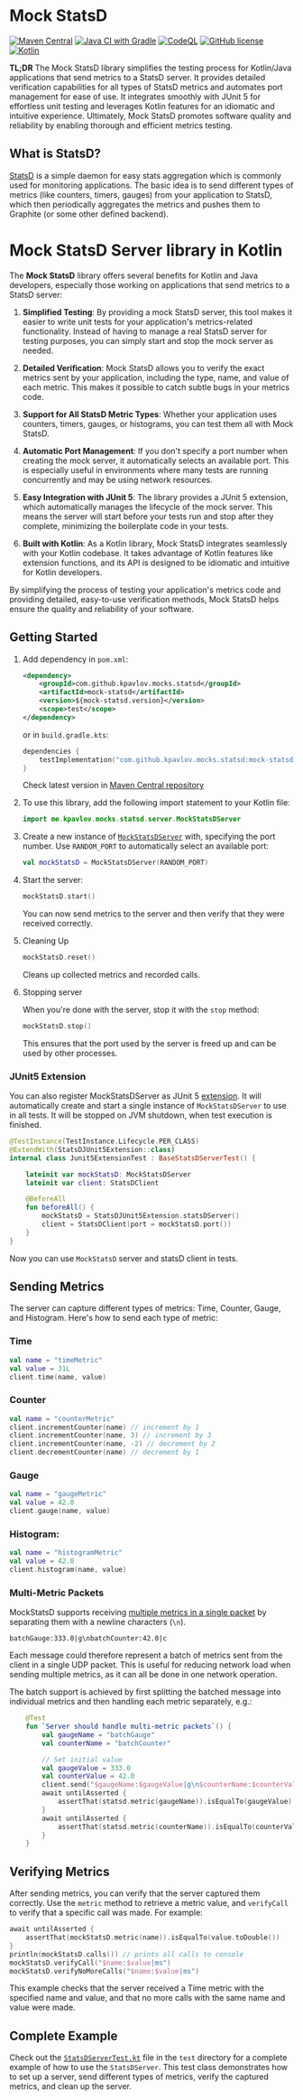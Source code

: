 # Mock StatsD

[![Maven Central](https://img.shields.io/maven-central/v/com.github.kpavlov.mocks.statsd/mock-statsd)](https://search.maven.org/#search%7Cgav%7C1%7Cg%3A"com.github.kpavlov.mocks.statsd"%20AND%20a%3A"mock-statsd")
[![Java CI with Gradle](https://github.com/kpavlov/mock-statsd/actions/workflows/gradle.yml/badge.svg)](https://github.com/kpavlov/mock-statsd/actions/workflows/gradle.yml)
[![CodeQL](https://github.com/kpavlov/mock-statsd/actions/workflows/codeql.yml/badge.svg)](https://github.com/kpavlov/mock-statsd/actions/workflows/codeql.yml)
[![GitHub license](https://img.shields.io/badge/license-Apache%20License%202.0-blue.svg?style=flat)](https://www.apache.org/licenses/LICENSE-2.0)
[![Kotlin](https://img.shields.io/badge/kotlin-1.8.21-blue.svg?logo=kotlin)](http://kotlinlang.org)

**TL;DR** The Mock StatsD library simplifies the testing process for Kotlin/Java applications that send metrics to a StatsD server. It provides detailed verification capabilities for all types of StatsD metrics and automates port management for ease of use. It integrates smoothly with JUnit 5 for effortless unit testing and leverages Kotlin features for an idiomatic and intuitive experience. Ultimately, Mock StatsD promotes software quality and reliability by enabling thorough and efficient metrics testing.

## What is StatsD?

[StatsD](https://github.com/statsd/statsd) is a simple daemon for easy stats aggregation which is commonly used for monitoring applications. The basic idea is to send different types of metrics (like counters, timers, gauges) from your application to StatsD, which then periodically aggregates the metrics and pushes them to Graphite (or some other defined backend).

# Mock StatsD Server library in Kotlin

The **Mock StatsD** library offers several benefits for Kotlin and Java developers, especially those working on applications that send metrics to a StatsD server:

1. **Simplified Testing**: By providing a mock StatsD server, this tool makes it easier to write unit tests for your application's metrics-related functionality. Instead of having to manage a real StatsD server for testing purposes, you can simply start and stop the mock server as needed.

2. **Detailed Verification**: Mock StatsD allows you to verify the exact metrics sent by your application, including the type, name, and value of each metric. This makes it possible to catch subtle bugs in your metrics code.

3. **Support for All StatsD Metric Types**: Whether your application uses counters, timers, gauges, or histograms, you can test them all with Mock StatsD.

4. **Automatic Port Management**: If you don't specify a port number when creating the mock server, it automatically selects an available port. This is especially useful in environments where many tests are running concurrently and may be using network resources.

5. **Easy Integration with JUnit 5**: The library provides a JUnit 5 extension, which automatically manages the lifecycle of the mock server. This means the server will start before your tests run and stop after they complete, minimizing the boilerplate code in your tests.

6. **Built with Kotlin**: As a Kotlin library, Mock StatsD integrates seamlessly with your Kotlin codebase. It takes advantage of Kotlin features like extension functions, and its API is designed to be idiomatic and intuitive for Kotlin developers.

By simplifying the process of testing your application's metrics code and providing detailed, easy-to-use verification methods, Mock StatsD helps ensure the quality and reliability of your software.

## Getting Started

1. Add dependency in `pom.xml`:
    ```xml
    <dependency>
        <groupId>com.github.kpavlov.mocks.statsd</groupId>
        <artifactId>mock-statsd</artifactId>
        <version>${mock-statsd.version}</version>
        <scope>test</scope>
    </dependency>
    ```

    or in `build.gradle.kts`:
    ```kotlin
    dependencies {
        testImplementation("com.github.kpavlov.mocks.statsd:mock-statsd:$mockStatsdVersion")
    }
    ```

    Check latest version in [Maven Central repository](https://central.sonatype.com/artifact/com.github.kpavlov.mocks.statsd/mock-statsd)

2. To use this library, add the following import statement to your Kotlin file:

    ```kotlin
    import me.kpavlov.mocks.statsd.server.MockStatsDServer
    ```

3. Create a new instance of [`MockStatsDServer`](src/main/kotlin/me/kpavlov/mocks/statsd/MockStatsDServer.kt) with, specifying the port number. Use `RANDOM_PORT` to automatically select an available port:

    ```kotlin
    val mockStatsD = MockStatsDServer(RANDOM_PORT)
    ```

4. Start the server:

    ```kotlin
    mockStatsD.start()
    ```

    You can now send metrics to the server and then verify that they were received correctly.

5. Cleaning Up

    ```kotlin
    mockStatsD.reset()
    ```

    Cleans up collected metrics and recorded calls.

6. Stopping server

    When you're done with the server, stop it with the `stop` method:

    ```kotlin
    mockStatsD.stop()
    ```

    This ensures that the port used by the server is freed up and can be used by other processes.

### JUnit5 Extension

You can also register MockStatsDServer as JUnit 5 [extension](https://junit.org/junit5/docs/current/user-guide/#extensions).
It will automatically create and start a single instance of `MockStatsDServer` to use in all tests.
It will be stopped on JVM shutdown, when test execution is finished.

```kotlin
@TestInstance(TestInstance.Lifecycle.PER_CLASS)
@ExtendWith(StatsDJUnit5Extension::class)
internal class Junit5ExtensionTest : BaseStatsDServerTest() {

    lateinit var mockStatsD: MockStatsDServer
    lateinit var client: StatsDClient

    @BeforeAll
    fun beforeAll() {
        mockStatsD = StatsDJUnit5Extension.statsDServer()
        client = StatsDClient(port = mockStatsD.port())
    }
}
```
Now you can use `MockStatsD` server and statsD client in tests.

## Sending Metrics

The server can capture different types of metrics: Time, Counter, Gauge, and Histogram. Here's how to send each type of metric:

### Time

```kotlin
val name = "timeMetric"
val value = 31L
client.time(name, value)
```

### Counter

```kotlin
val name = "counterMetric"
client.incrementCounter(name) // increment by 1
client.incrementCounter(name, 3) // increment by 3
client.incrementCounter(name, -2) // decrement by 2
client.decrementCounter(name) // decrement by 1
```

### Gauge

```kotlin
val name = "gaugeMetric"
val value = 42.0
client.gauge(name, value)
```

### Histogram:

```kotlin
val name = "histogramMetric"
val value = 42.0
client.histogram(name, value)
```

### Multi-Metric Packets

MockStatsD supports receiving  [multiple metrics in a single packet](https://github.com/statsd/statsd/blob/master/docs/metric_types.md#multi-metric-packets) by separating them with a newline characters (`\n`).

    batchGauge:333.0|g\nbatchCounter:42.0|c

Each message could therefore represent a batch of metrics sent from the client in a single UDP packet. This is useful for reducing network load when sending multiple metrics, as it can all be done in one network operation.

The batch support is achieved by first splitting the batched message into individual metrics and then handling each metric separately, e.g.:

```kotlin
    @Test
    fun `Server should handle multi-metric packets`() {
        val gaugeName = "batchGauge"
        val counterName = "batchCounter"

        // Set initial value
        val gaugeValue = 333.0
        val counterValue = 42.0
        client.send("$gaugeName:$gaugeValue|g\n$counterName:$counterValue|c")
        await untilAsserted {
            assertThat(statsd.metric(gaugeName)).isEqualTo(gaugeValue)
        }
        await untilAsserted {
            assertThat(statsd.metric(counterName)).isEqualTo(counterValue)
        }
    }

```

## Verifying Metrics

After sending metrics, you can verify that the server captured them correctly. Use the `metric` method to retrieve a metric value, and `verifyCall` to verify that a specific call was made. For example:

```kotlin
await untilAsserted {
    assertThat(mockStatsD.metric(name)).isEqualTo(value.toDouble())
}
println(mockStatsD.calls()) // prints all calls to console
mockStatsD.verifyCall("$name:$value|ms")
mockStatsD.verifyNoMoreCalls("$name:$value|ms")
```

This example checks that the server received a Time metric with the specified name and value, and that no more calls with the same name and value were made.

## Complete Example

Check out the [`StatsDServerTest.kt`](src/test/kotlin/me/kpavlov/mocks/statsd/server/StatsDServerTest.kt) file in the `test` directory for a complete example of how to use the `StatsDServer`. This test class demonstrates how to set up a server, send different types of metrics, verify the captured metrics, and clean up the server.
